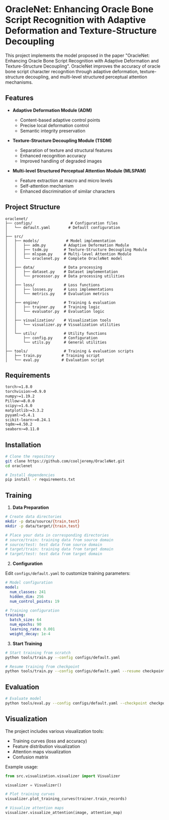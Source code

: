 # OracleNet: Enhancing Oracle Bone Script Recognition with Adaptive Deformation and Texture-Structure Decoupling

This project implements the model proposed in the paper "OracleNet: Enhancing Oracle Bone Script Recognition with Adaptive Deformation and Texture-Structure Decoupling". OracleNet improves the accuracy of oracle bone script character recognition through adaptive deformation, texture-structure decoupling, and multi-level structured perceptual attention mechanisms.

## Features

- **Adaptive Deformation Module (ADM)**
  - Content-based adaptive control points
  - Precise local deformation control
  - Semantic integrity preservation

- **Texture-Structure Decoupling Module (TSDM)**
  - Separation of texture and structural features
  - Enhanced recognition accuracy
  - Improved handling of degraded images

- **Multi-level Structured Perceptual Attention Module (MLSPAM)**
  - Feature extraction at macro and micro levels
  - Self-attention mechanism
  - Enhanced discrimination of similar characters

## Project Structure

```
oraclenet/
├── configs/                 # Configuration files
│   └── default.yaml        # Default configuration
│
├── src/
│   ├── models/            # Model implementation
│   │   ├── adm.py        # Adaptive Deformation Module
│   │   ├── tsdm.py       # Texture-Structure Decoupling Module
│   │   ├── mlspam.py     # Multi-level Attention Module
│   │   └── oraclenet.py  # Complete OracleNet model
│   │
│   ├── data/             # Data processing
│   │   ├── dataset.py    # Dataset implementation
│   │   └── processor.py  # Data processing utilities
│   │
│   ├── loss/             # Loss functions
│   │   ├── losses.py     # Loss implementations
│   │   └── metrics.py    # Evaluation metrics
│   │
│   ├── engine/           # Training & evaluation
│   │   ├── trainer.py    # Training logic
│   │   └── evaluator.py  # Evaluation logic
│   │
│   ├── visualization/    # Visualization tools
│   │   └── visualizer.py # Visualization utilities
│   │
│   └── utils/            # Utility functions
│       ├── config.py     # Configuration
│       └── utils.py      # General utilities
│
├── tools/                # Training & evaluation scripts
│   ├── train.py         # Training script
│   └── eval.py          # Evaluation script
```

## Requirements

```bash
torch>=1.8.0
torchvision>=0.9.0
numpy>=1.19.2
Pillow>=8.0.0
scipy>=1.6.0
matplotlib>=3.3.2
pyyaml>=5.4.1
scikit-learn>=0.24.1
tqdm>=4.50.2
seaborn>=0.11.0
```

## Installation

```bash
# Clone the repository
git clone https://github.com/cooljeremy/OracleNet.git
cd oraclenet

# Install dependencies
pip install -r requirements.txt
```

## Training

1. **Data Preparation**

```bash
# Create data directories
mkdir -p data/source/{train,test}
mkdir -p data/target/{train,test}

# Place your data in corresponding directories
# source/train: training data from source domain
# source/test: test data from source domain
# target/train: training data from target domain
# target/test: test data from target domain
```

2. **Configuration**

Edit `configs/default.yaml` to customize training parameters:

```yaml
# Model configuration
model:
  num_classes: 241
  hidden_dim: 256
  num_control_points: 19

# Training configuration
training:
  batch_size: 64
  num_epochs: 90
  learning_rate: 0.001
  weight_decay: 1e-4
```

3. **Start Training**

```bash
# Start training from scratch
python tools/train.py --config configs/default.yaml

# Resume training from checkpoint
python tools/train.py --config configs/default.yaml --resume checkpoints/latest_checkpoint.pth
```

## Evaluation

```bash
# Evaluate model
python tools/eval.py --config configs/default.yaml --checkpoint checkpoints/best_checkpoint.pth
```


## Visualization

The project includes various visualization tools:

- Training curves (loss and accuracy)
- Feature distribution visualization
- Attention maps visualization
- Confusion matrix

Example usage:

```python
from src.visualization.visualizer import Visualizer

visualizer = Visualizer()

# Plot training curves
visualizer.plot_training_curves(trainer.train_records)

# Visualize attention maps
visualizer.visualize_attention(image, attention_map)
```



